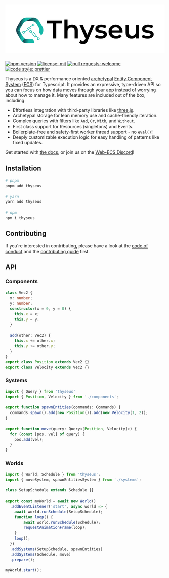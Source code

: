 <h1>
	<a href="https://thyseus.dev" target="_blank">
		<picture>
			<source media="(prefers-color-scheme: dark)" srcset="https://raw.githubusercontent.com/JaimeGensler/thyseus/main/.github/logo-dark.svg">
			<source media="(prefers-color-scheme: light)" srcset="https://raw.githubusercontent.com/JaimeGensler/thyseus/main/.github/logo-light.svg">
			<img alt="Thyseus" src="https://raw.githubusercontent.com/JaimeGensler/thyseus/main/.github/logo-light.svg" style="max-width: 100%;">
		</picture>
	</a>
</h1>

[![npm version](https://img.shields.io/npm/v/thyseus.svg?style=flat)](https://www.npmjs.com/package/thyseus)
[![license: mit](https://img.shields.io/badge/license-MIT-blue)](./LICENSE)
[![pull requests: welcome](https://img.shields.io/badge/PRs-welcome-brightgreen)](https://github.com/JaimeGensler/thyseus/pulls)
[![code style: prettier](https://img.shields.io/badge/code%20style-prettier-ff69b4)](https://github.com/prettier/prettier)

Thyseus is a DX & performance oriented
[archetypal](https://github.com/SanderMertens/ecs-faq#archetypes-aka-dense-ecs-or-table-based-ecs)
[Entity Component System](https://en.wikipedia.org/wiki/Entity_component_system)
([ECS](https://github.com/SanderMertens/ecs-faq)) for Typescript. It provides an
expressive, type-driven API so you can focus on how data moves through your app
instead of worrying about how to manage it. Many features are included out of
the box, including:

-   Effortless integration with third-party libraries like
    [three.js](https://github.com/mrdoob/three.js/).
-   Archetypal storage for lean memory use and cache-friendly iteration.
-   Complex queries with filters like `And`, `Or`, `With`, and `Without`.
-   First class support for Resources (singletons) and Events.
-   Boilerplate-free and safety-first worker thread support - no `eval()`!
-   Deeply customizable execution logic for easy handling of patterns like fixed
    updates.

Get started with [the docs](https://thyseus.dev/docs), or join us on the
[Web-ECS Discord](https://discord.gg/T3g8U89qqZ)!

## Installation

```sh
# pnpm
pnpm add thyseus

# yarn
yarn add thyseus

# npm
npm i thyseus
```

## Contributing

If you're interested in contributing, please have a look at the
[code of conduct](./CODE_OF_CONDUCT.md) and the
[contributing guide](./CONTRIBUTING.md) first.

## API

### Components

<!-- prettier-ignore -->
```ts
class Vec2 {
  x: number;
  y: number;
  constructor(x = 0, y = 0) {
    this.x = x;
    this.y = y;
  }

  add(other: Vec2) {
    this.x += other.x;
    this.y += other.y;
  }
}
export class Position extends Vec2 {}
export class Velocity extends Vec2 {}
```

### Systems

<!-- prettier-ignore -->
```ts
import { Query } from 'thyseus'
import { Position, Velocity } from './components';

export function spawnEntities(commands: Commands) {
  commands.spawn().add(new Position()).add(new Velocity(1, 2));
}

export function move(query: Query<[Position, Velocity]>) {
  for (const [pos, vel] of query) {
    pos.add(vel);
  }
}
```

### Worlds

<!-- prettier-ignore -->
```ts
import { World, Schedule } from 'thyseus';
import { moveSystem, spawnEntitiesSystem } from './systems';

class SetupSchedule extends Schedule {}

export const myWorld = await new World()
  .addEventListener('start', async world => {
	await world.runSchedule(SetupSchedule);
	function loop() {
		await world.runSchedule(Schedule);
		requestAnimationFrame(loop);
	}
	loop();
  })
  .addSystems(SetupSchedule, spawnEntities)
  .addSystems(Schedule, move)
  .prepare();

myWorld.start();
```
